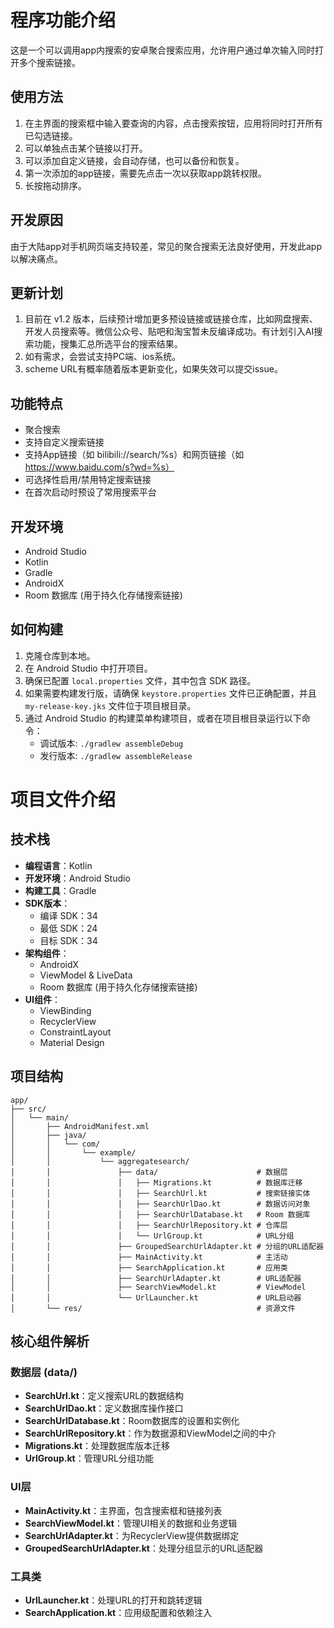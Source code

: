 # 程序功能介绍

这是一个可以调用app内搜索的安卓聚合搜索应用，允许用户通过单次输入同时打开多个搜索链接。

## 使用方法

1. 在主界面的搜索框中输入要查询的内容，点击搜索按钮，应用将同时打开所有已勾选链接。
2. 可以单独点击某个链接以打开。
3. 可以添加自定义链接，会自动存储，也可以备份和恢复。
4. 第一次添加的app链接，需要先点击一次以获取app跳转权限。
5. 长按拖动排序。

## 开发原因

由于大陆app对手机网页端支持较差，常见的聚合搜索无法良好使用，开发此app以解决痛点。

## 更新计划

1. 目前在 v1.2 版本，后续预计增加更多预设链接或链接仓库，比如网盘搜索、开发人员搜索等。微信公众号、贴吧和淘宝暂未反编译成功。有计划引入AI搜索功能，搜集汇总所选平台的搜索结果。
2. 如有需求，会尝试支持PC端、ios系统。
3. scheme URL有概率随着版本更新变化，如果失效可以提交issue。

## 功能特点

- 聚合搜索
- 支持自定义搜索链接
- 支持App链接（如 bilibili://search/%s）和网页链接（如 https://www.baidu.com/s?wd=%s）
- 可选择性启用/禁用特定搜索链接
- 在首次启动时预设了常用搜索平台

## 开发环境

- Android Studio
- Kotlin
- Gradle
- AndroidX
- Room 数据库 (用于持久化存储搜索链接)

## 如何构建

1.  克隆仓库到本地。
2.  在 Android Studio 中打开项目。
3.  确保已配置 `local.properties` 文件，其中包含 SDK 路径。
4.  如果需要构建发行版，请确保 `keystore.properties` 文件已正确配置，并且 `my-release-key.jks` 文件位于项目根目录。
5.  通过 Android Studio 的构建菜单构建项目，或者在项目根目录运行以下命令：
    *   调试版本: `./gradlew assembleDebug`
    *   发行版本: `./gradlew assembleRelease`

# 项目文件介绍

## 技术栈

- **编程语言**：Kotlin
- **开发环境**：Android Studio
- **构建工具**：Gradle
- **SDK版本**：
    - 编译 SDK：34
    - 最低 SDK：24
    - 目标 SDK：34
- **架构组件**：
    - AndroidX
    - ViewModel & LiveData
    - Room 数据库 (用于持久化存储搜索链接)
- **UI组件**：
    - ViewBinding
    - RecyclerView
    - ConstraintLayout
    - Material Design

## 项目结构

```
app/
├── src/
│   └── main/
│       ├── AndroidManifest.xml
│       ├── java/
│       │   └── com/
│       │       └── example/
│       │           └── aggregatesearch/
│       │               ├── data/                      # 数据层
│       │               │   ├── Migrations.kt          # 数据库迁移
│       │               │   ├── SearchUrl.kt           # 搜索链接实体
│       │               │   ├── SearchUrlDao.kt        # 数据访问对象
│       │               │   ├── SearchUrlDatabase.kt   # Room 数据库
│       │               │   ├── SearchUrlRepository.kt # 仓库层
│       │               │   └── UrlGroup.kt            # URL分组
│       │               ├── GroupedSearchUrlAdapter.kt # 分组的URL适配器
│       │               ├── MainActivity.kt            # 主活动
│       │               ├── SearchApplication.kt       # 应用类
│       │               ├── SearchUrlAdapter.kt        # URL适配器
│       │               ├── SearchViewModel.kt         # ViewModel
│       │               └── UrlLauncher.kt             # URL启动器
│       └── res/                                       # 资源文件
```

## 核心组件解析

### 数据层 (data/)
- **SearchUrl.kt**：定义搜索URL的数据结构
- **SearchUrlDao.kt**：定义数据库操作接口
- **SearchUrlDatabase.kt**：Room数据库的设置和实例化
- **SearchUrlRepository.kt**：作为数据源和ViewModel之间的中介
- **Migrations.kt**：处理数据库版本迁移
- **UrlGroup.kt**：管理URL分组功能

### UI层
- **MainActivity.kt**：主界面，包含搜索框和链接列表
- **SearchViewModel.kt**：管理UI相关的数据和业务逻辑
- **SearchUrlAdapter.kt**：为RecyclerView提供数据绑定
- **GroupedSearchUrlAdapter.kt**：处理分组显示的URL适配器

### 工具类
- **UrlLauncher.kt**：处理URL的打开和跳转逻辑
- **SearchApplication.kt**：应用级配置和依赖注入